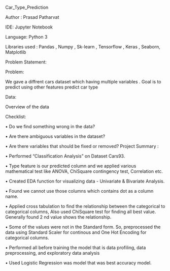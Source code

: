 Car_Type_Prediction

Author : Prasad Patharvat

IDE: Jupyter Notebook

Language: Python 3

Libraries used : Pandas , Numpy , Sk-learn , Tensorflow , Keras , Seaborn, Matplotlib

Problem Statement:

Problem:

We gave a diffrent cars dataset which having multiple variables . Goal is to predict using other features predict car type

Data:

Overview of the data

Checklist:

• Do we find something wrong in the data?

• Are there ambiguous variables in the dataset?

• Are there variables that should be fixed or removed? Project Summary :

• Performed “Classification Analysis” on Dataset Cars93.

• Type feature is our predicted column and we applied various mathematical test like ANOVA, ChiSquare contingency test, Correlation etc.

• Created EDA function for visualizing data - Univariate & Bivariate Analysis.

• Found we cannot use those columns which contains dot as a column name.

• Applied cross tabulation to find the relationship between the categorical to categorical columns, Also used ChiSquare test for finding all best value. Generally found 2 nd value shows the relationship.

• Some of the values were not in the Standard form. So, preprocessed the data using Standard Scaler for continous and One Hot Encoding for categorical columns.

• Performed all before training the model that is data profiling, data preprocessing, and exploratory data analysis

• Used Logistic Regression was model that was best accuracy model.
